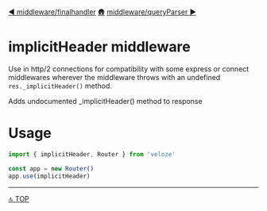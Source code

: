 [◀︎ middleware/finalhandler](../middleware/finalhandler.md)
[🛖](../index.md)
[middleware/queryParser ▶](../middleware/queryParser.md)

# implicitHeader middleware

Use in http/2 connections for compatibility with some express or connect
middlewares wherever the middleware throws with an undefined
`res._implicitHeader()` method.

Adds undocumented _implicitHeader() method to response

# Usage

```js
import { implicitHeader, Router } from 'veloze'

const app = new Router()
app.use(implicitHeader)
```

---

[🔝 TOP](#top)
